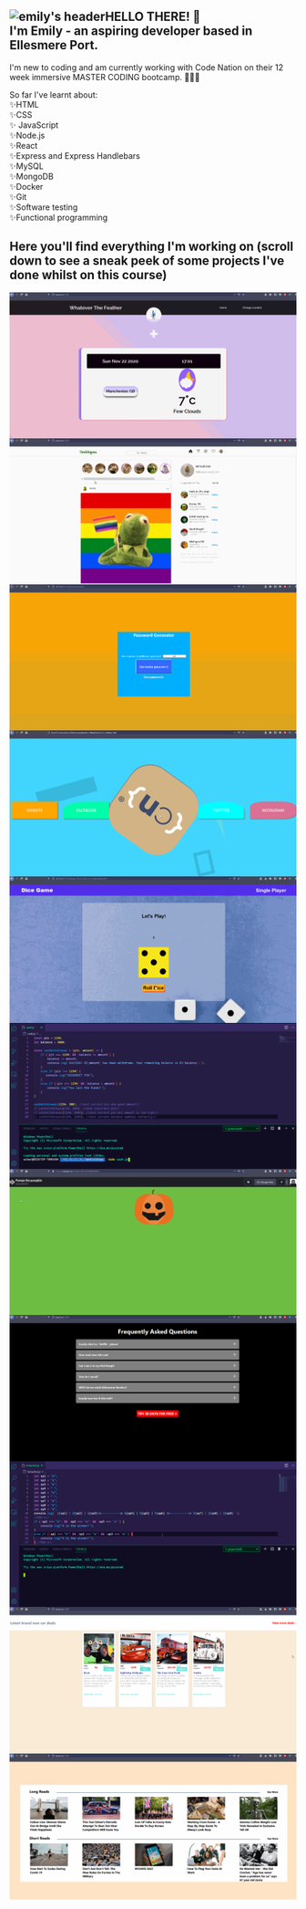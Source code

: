 

![emily's header](https://media-exp1.licdn.com/dms/image/C5616AQHQjxhIrh3lQg/profile-displaybackgroundimage-shrink_350_1400/0/1605118373484?e=1611792000&v=beta&t=wpoSNGIr0gTULb5yl2Y-79jBwfR2jK8_iopf2IblwmU)**HELLO THERE! 👋**  
I'm Emily - an aspiring developer based in Ellesmere Port. 
---

I'm new to coding and am currently working with Code Nation on their 12 week immersive MASTER CODING bootcamp. 👩🏻‍💻

So far I've learnt about:  
✨HTML   
✨CSS  
✨ JavaScript  
✨Node.js  
✨React  
✨Express and Express Handlebars  
✨MySQL  
✨MongoDB  
✨Docker  
✨Git  
✨Software testing  
✨Functional programming  


Here you'll find everything I'm working on (scroll down to see a sneak peek of some projects I've done whilst on this course)
---


<img align="left" src="/githubProfile/whateverTheFeather.gif" />
<img align="right" src="/githubProfile/toadstagram.gif" />
<img align="left" src="/githubProfile/PWGen.gif" />
<img align="right" src="/githubProfile/cssAnimation.gif" />
<img align="left" src="/githubProfile/DiceGameDOM.gif" />
<img align="right" src="/githubProfile/cashWithdrawl.gif" />
<img align="left" src="/githubProfile/pumpy.gif" />
<img align="right" src="/githubProfile/netflixReact.gif" />
<img align="left" src="/githubProfile/tictactoe.gif" />
<img align="right" src="/githubProfile/carDealsReact.gif" />
<img align="left" src="/githubProfile/bbcNews.gif" />



